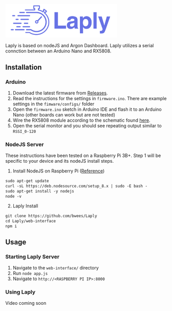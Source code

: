 <img src="https://github.com/bwees/Laply/raw/master/docs/logo.png?raw=true" width="350" title="hover text">

Laply is based on nodeJS and Argon Dashboard. Laply utilizes a serial connction between an Arduino Nano and RX5808. 


## Installation

### Arduino
1. Download the latest firmware from [Releases](https://github.com/bwees/Laply/releases).
2. Read the instructions for the settings in ```firmware.ino```. There are example settings in the ```fimware/configs/``` folder
4. Open the ```firmware.ino``` sketch in Arduino IDE and flash it to an Arduino Nano (other boards can work but are not tested)
5. Wire the RX5808 module according to the schematic found [here](https://github.com/bwees/Laply/blob/master/docs/schematic.png).
6. Open the serial monitor and you should see repeating output similar to ```RSSI_0-120```

### NodeJS Server
These instructions have been tested on a Raspberry Pi 3B+. Step 1 will be specific to your device and its nodeJS install steps.

1. Install NodeJS on Raspberry Pi ([Reference](https://www.w3schools.com/nodejs/nodejs_raspberrypi.asp))
```
sudo apt-get update
curl -sL https://deb.nodesource.com/setup_8.x | sudo -E bash -
sudo apt-get install -y nodejs
node -v
```

2. Laply Install
```
git clone https://github.com/bwees/Laply
cd Laply/web-interface
npm i
```

## Usage

### Starting Laply Server
1. Navigate to the ```web-interface/``` directory
2. Run ```node app.js```
3. Navigate to ```http://<RASPBERRY PI IP>:8000```

### Using Laply
Video coming soon
